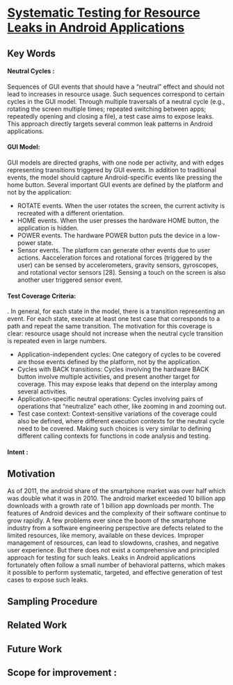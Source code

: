 # [Systematic Testing for Resource Leaks in Android Applications](http://web.cse.ohio-state.edu/presto/pubs/issre13.pdf)

## Key Words

#### Neutral Cycles :
Sequences of GUI events that should have a “neutral” effect and should not lead to increases in resource usage. Such sequences correspond to certain cycles in the GUI model. Through multiple traversals of a neutral cycle (e.g., rotating the screen multiple times; repeated switching between apps; repeatedly opening and closing a file), a test case aims to expose leaks. This approach directly targets several common leak patterns in Android applications.

#### GUI Model:
GUI models are directed graphs, with one node per activity, and with edges representing transitions triggered by GUI events. In addition to traditional events, the model should capture Android-specific events like pressing the home button. Several important GUI events are defined by the platform and not by the application:
  * ROTATE events. When the user rotates the screen, the current activity is recreated with a different orientation.
  * HOME events. When the user presses the hardware HOME button, the application is hidden.
  * POWER events. The hardware POWER button puts the device in a low-power state.
  * Sensor events. The platform can generate other events due to user actions. Aacceleration forces and rotational forces (triggered by the user) can be sensed by accelerometers, gravity sensors, gyroscopes, and rotational vector sensors [28]. Sensing a touch on the screen is also another user triggered sensor event.

#### Test Coverage Criteria:
. In general, for each state in the model, there is a transition representing an event. For each state, execute at least one test case that corresponds to a path and repeat the same transition. The motivation for this coverage is clear: resource usage should not increase when the neutral cycle transition is repeated even in large numbers.
  * Application-independent cycles: One category of cycles to be covered are those events defined by the platform, not by the application.
  * Cycles with BACK transitions: Cycles involving the hardware BACK button involve multiple activities, and present another target for coverage. This may expose leaks that depend on the interplay among several activities.
  * Application-specific neutral operations: Cycles involving pairs of operations that “neutralize” each other, like zooming in and zooming out.
  * Test case context: Context-sensitive variations of the coverage could also be defined, where different execution contexts for the neutral cycle need to be covered. Making such choices is very similar to defining different calling contexts for functions in code analysis and testing.

#### Intent : 

 
## Motivation
As of 2011, the android share of the smartphone market was over half which was double what it was in 2010. The android market exceeded 10 billion app downloads with a growth rate of 1 billion app downloads per month. The features of Android devices and the complexity of their software continue to grow rapidly. A few problems ever since the boom of the smartphone industry from a software engineering perspective are defects related to the limited resources, like memory, available on these devices. Improper management of resources, can lead to slowdowns, crashes, and negative user experience. But there does not exist a comprehensive and principled approach for testing for such leaks. Leaks in Android applications fortunately often follow a small number of behavioral patterns, which makes it possible to perform systematic, targeted, and effective generation of test cases to expose such leaks.

## Sampling Procedure 


## Related Work


## Future Work


## Scope for improvement :
